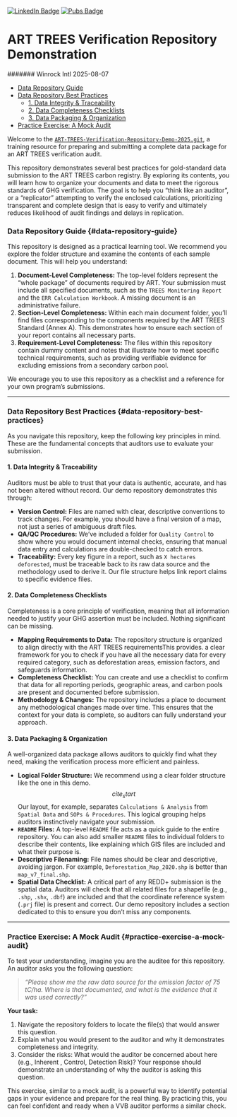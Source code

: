 [![LinkedIn Badge](https://img.shields.io/badge/Project-Profile-blue)](https://www.linkedin.com/in/seamusrobertmurphy/)
[![Pubs
Badge](https://img.shields.io/badge/Project-Pubs-critical)](https://scholar.google.com/citations?hl=en&user=jDGq9I4AAAAJ)

# ART TREES Verification Repository Demonstration

####### Winrock Intl 2025-08-07

-   [Data Repository Guide](#data-repository-guide)
-   [Data Repository Best Practices](#data-repository-best-practices)
    -   [1. Data Integrity & Traceability](#1-data-integrity--traceability)
    -   [2. Data Completeness Checklists](#2-data-completeness-checklists)
    -   [3. Data Packaging & Organization](#3-data-packaging--organization)
-   [Practice Exercise: A Mock Audit](#practice-exercise-a-mock-audit)

Welcome to the
[`ART-TREES-Verification-Repository-Demo-2025.git`](https://github.com/seamusrobertmurphy/ART-TREES-Verification-Repository-Demo-2025),
a training resource for preparing and submitting a complete data package for an ART TREES verification audit.

This repository demonstrates several best practices for gold-standard data submission to the ART TREES carbon registry.
By exploring its contents, you will learn how to organize your documents and data to meet the rigorous standards of GHG
verification. The goal is to help you “think like an auditor”, or a “replicator” attempting to verify the enclosed
calculations, prioritizing transparent and complete design that is easy to verify and ultimately reduces likelihood of
audit findings and delays in replication.

### Data Repository Guide {#data-repository-guide}

This repository is designed as a practical learning tool. We recommend you explore the folder structure and examine the
contents of each sample document. This will help you understand:

1.  **Document-Level Completeness:** The top-level folders represent the “whole package” of documents required by ART.
    Your submission must include all specified documents, such as the `TREES Monitoring Report` and the
    `ERR Calculation Workbook`. A missing document is an administrative failure.
2.  **Section-Level Completeness:** Within each main document folder, you’ll find files corresponding to the components
    required by the ART TREES Standard (Annex A). This demonstrates how to ensure each section of your report contains
    all necessary parts.
3.  **Requirement-Level Completeness:** The files within this repository contain dummy content and notes that illustrate
    how to meet specific technical requirements, such as providing verifiable evidence for excluding emissions from a
    secondary carbon pool.

We encourage you to use this repository as a checklist and a reference for your own program’s submissions.

------------------------------------------------------------------------------------------------------------------------

### Data Repository Best Practices {#data-repository-best-practices}

As you navigate this repository, keep the following key principles in mind. These are the fundamental concepts that
auditors use to evaluate your submission.

#### 1. Data Integrity & Traceability

Auditors must be able to trust that your data is authentic, accurate, and has not been altered without record. Our demo
repository demonstrates this through:

-   **Version Control:** Files are named with clear, descriptive conventions to track changes. For example, you should
    have a final version of a map, not just a series of ambiguous draft files.
-   **QA/QC Procedures:** We’ve included a folder for `Quality Control` to show where you would document internal
    checks, ensuring that manual data entry and calculations are double-checked to catch errors.
-   **Traceability:** Every key figure in a report, such as `X hectares deforested`, must be traceable back to its raw
    data source and the methodology used to derive it. Our file structure helps link report claims to specific evidence
    files.

#### 2. Data Completeness Checklists

Completeness is a core principle of verification, meaning that all information needed to justify your GHG assertion must
be included. Nothing significant can be missing.

-   **Mapping Requirements to Data:** The repository structure is organized to align directly with the ART TREES
    requirementsThis provides. a clear framework for you to check if you have all the necessary data for every required
    category, such as deforestation areas, emission factors, and safeguards information.
-   **Completeness Checklist:** You can create and use a checklist to confirm that data for all reporting periods,
    geographic areas, and carbon pools are present and documented before submission.
-   **Methodology & Changes:** The repository includes a place to document any methodological changes made over time.
    This ensures that the context for your data is complete, so auditors can fully understand your approach.

#### 3. Data Packaging & Organization

A well-organized data package allows auditors to quickly find what they need, making the verification process more
efficient and painless.

-   **Logical Folder Structure:** We recommend using a clear folder structure like the one in this demo.
    $$cite_start$$Our layout, for example, separates `Calculations & Analysis` from `Spatial Data` and
    `SOPs & Procedures`. This logical grouping helps auditors instinctively navigate your submission.
-   **`README` Files:** A top-level `README` file acts as a quick guide to the entire repository. You can also add
    smaller `README` files to individual folders to describe their contents, like explaining which GIS files are
    included and what their purpose is.
-   **Descriptive Filenaming:** File names should be clear and descriptive, avoiding jargon. For example,
    `Deforestation_Map_2020.shp` is better than `map_v7_final.shp`.
-   **Spatial Data Checklist:** A critical part of any REDD+ submission is the spatial data. Auditors will check that
    all related files for a shapefile (e.g., `.shp`, `.shx`, `.dbf`) are included and that the coordinate reference
    system (`.prj` file) is present and correct. Our demo repository includes a section dedicated to this to ensure you
    don’t miss any components.

------------------------------------------------------------------------------------------------------------------------

### Practice Exercise: A Mock Audit {#practice-exercise-a-mock-audit}

To test your understanding, imagine you are the auditee for this repository. An auditor asks you the following question:

> *“Please show me the raw data source for the emission factor of 75 tC/ha. Where is that documented, and what is the
> evidence that it was used correctly?”*

**Your task:**

1.  Navigate the repository folders to locate the file(s) that would answer this question.
2.  Explain what you would present to the auditor and why it demonstrates completeness and integrity.
3.  Consider the risks: What would the auditor be concerned about here (e.g., Inherent , Control, Detection Risk)? Your
    response should demonstrate an understanding of why the auditor is asking this question.

This exercise, similar to a mock audit, is a powerful way to identify potential gaps in your evidence and prepare for
the real thing. By practicing this, you can feel confident and ready when a VVB auditor performs a similar check.
